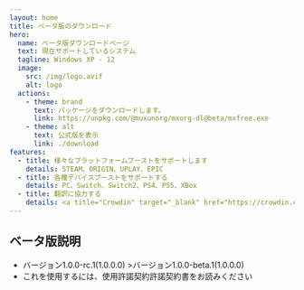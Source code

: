 ```yaml
---
layout: home
title: ベータ版のダウンロード
hero:
  name: ベータ版ダウンロードページ
  text: 現在サポートしているシステム
  tagline: Windows XP - 12
  image:
    src: /img/logo.avif
    alt: logo
  actions:
    - theme: brand
      text: パッケージをダウンロードします。
      link: https://unpkg.com/@muxunorg/mxorg-dl@beta/mxfree.exe
    - theme: alt
      text: 公式版を表示
      link: ./download
features:
  - title: 様々なプラットフォームブーストをサポートします
    details: STEAM、ORIGIN、UPLAY、EPIC
  - title: 各種デバイスブーストをサポートする
    details: PC、Switch、Switch2、PS4、PS5、XBox
  - title: 翻訳に協力する
    details: <a title="Crowdin" target="_blank" href="https://crowdin.com/project/mxfree"><img src="https://badges.crowdin.net/mxfree/localized.svg"></a>
---
```


## ベータ版説明

- バージョン1.0.0-rc.1(1.0.0.0) >バージョン1.0.0-beta.1(1.0.0.0)
- これを使用するには、使用許諾契約許諾契約書をお読みください
